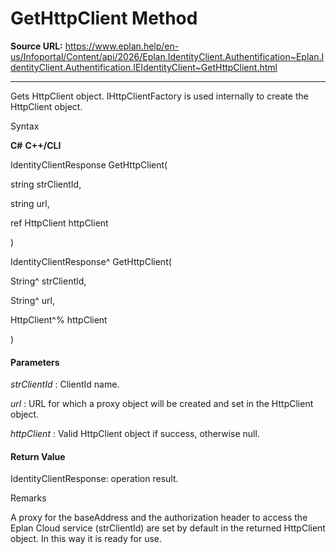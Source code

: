 # GetHttpClient Method

**Source URL:** https://www.eplan.help/en-us/Infoportal/Content/api/2026/Eplan.IdentityClient.Authentification~Eplan.IdentityClient.Authentification.IEIdentityClient~GetHttpClient.html

---

Gets HttpClient object. IHttpClientFactory is used internally to create the HttpClient object.

Syntax

**C#**
**C++/CLI**


IdentityClientResponse GetHttpClient( 

   string strClientId,

   string url,

   ref HttpClient httpClient

)

IdentityClientResponse^ GetHttpClient( 

   String^ strClientId,

   String^ url,

   HttpClient^% httpClient

)


#### Parameters

*strClientId*
:   ClientId name.

*url*
:   URL for which a proxy object will be created and set in the HttpClient object.

*httpClient*
:   Valid HttpClient object if success, otherwise null.

#### Return Value

IdentityClientResponse: operation result.

Remarks

A proxy for the baseAddress and the authorization header to access the Eplan Cloud service (strClientId) are set by default in the returned HttpClient object. In this way it is ready for use.

